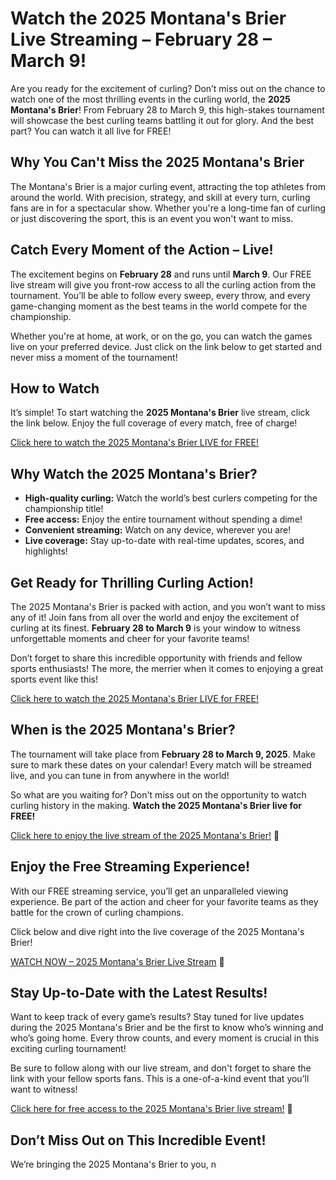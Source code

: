 # Watch the 2025 Montana's Brier Live Streaming – February 28 – March 9!

Are you ready for the excitement of curling? Don’t miss out on the chance to watch one of the most thrilling events in the curling world, the **2025 Montana's Brier**! From February 28 to March 9, this high-stakes tournament will showcase the best curling teams battling it out for glory. And the best part? You can watch it all live for FREE!

## Why You Can't Miss the 2025 Montana's Brier

The Montana's Brier is a major curling event, attracting the top athletes from around the world. With precision, strategy, and skill at every turn, curling fans are in for a spectacular show. Whether you're a long-time fan of curling or just discovering the sport, this is an event you won't want to miss.

## Catch Every Moment of the Action – Live!

The excitement begins on **February 28** and runs until **March 9**. Our FREE live stream will give you front-row access to all the curling action from the tournament. You’ll be able to follow every sweep, every throw, and every game-changing moment as the best teams in the world compete for the championship.

Whether you're at home, at work, or on the go, you can watch the games live on your preferred device. Just click on the link below to get started and never miss a moment of the tournament!

## How to Watch

It’s simple! To start watching the **2025 Montana's Brier** live stream, click the link below. Enjoy the full coverage of every match, free of charge!

[Click here to watch the 2025 Montana's Brier LIVE for FREE!](https://tinyurl.com/livestreamfreeo?st=2025montanasbrier&si=gh)

## Why Watch the 2025 Montana's Brier?

- **High-quality curling:** Watch the world’s best curlers competing for the championship title!
- **Free access:** Enjoy the entire tournament without spending a dime!
- **Convenient streaming:** Watch on any device, wherever you are!
- **Live coverage:** Stay up-to-date with real-time updates, scores, and highlights!

## Get Ready for Thrilling Curling Action!

The 2025 Montana's Brier is packed with action, and you won’t want to miss any of it! Join fans from all over the world and enjoy the excitement of curling at its finest. **February 28 to March 9** is your window to witness unforgettable moments and cheer for your favorite teams!

Don’t forget to share this incredible opportunity with friends and fellow sports enthusiasts! The more, the merrier when it comes to enjoying a great sports event like this!

[Click here to watch the 2025 Montana's Brier LIVE for FREE!](https://tinyurl.com/livestreamfreeo?st=2025montanasbrier&si=gh)

## When is the 2025 Montana's Brier?

The tournament will take place from **February 28 to March 9, 2025**. Make sure to mark these dates on your calendar! Every match will be streamed live, and you can tune in from anywhere in the world!

So what are you waiting for? Don't miss out on the opportunity to watch curling history in the making. **Watch the 2025 Montana's Brier live for FREE!**

[Click here to enjoy the live stream of the 2025 Montana's Brier!](https://tinyurl.com/livestreamfreeo?st=2025montanasbrier&si=gh) 🎯

## Enjoy the Free Streaming Experience!

With our FREE streaming service, you’ll get an unparalleled viewing experience. Be part of the action and cheer for your favorite teams as they battle for the crown of curling champions.

Click below and dive right into the live coverage of the 2025 Montana's Brier!

[WATCH NOW – 2025 Montana's Brier Live Stream](https://tinyurl.com/livestreamfreeo?st=2025montanasbrier&si=gh) 🚨

## Stay Up-to-Date with the Latest Results!

Want to keep track of every game’s results? Stay tuned for live updates during the 2025 Montana's Brier and be the first to know who’s winning and who’s going home. Every throw counts, and every moment is crucial in this exciting curling tournament!

Be sure to follow along with our live stream, and don't forget to share the link with your fellow sports fans. This is a one-of-a-kind event that you’ll want to witness!

[Click here for free access to the 2025 Montana's Brier live stream!](https://tinyurl.com/livestreamfreeo?st=2025montanasbrier&si=gh) 🎉

## Don’t Miss Out on This Incredible Event!

We’re bringing the 2025 Montana's Brier to you, n
